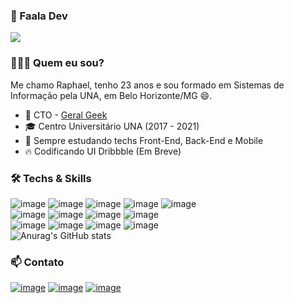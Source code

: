 ### 👋 Faala Dev 
![](https://komarev.com/ghpvc/?username=raphaeldcout)

### 👨🏻‍💻 Quem eu sou? 

Me chamo Raphael, tenho 23 anos e sou formado em Sistemas de Informação pela UNA, em Belo Horizonte/MG 😄. 

- 🔭 CTO - [Geral Geek](https://geralgeek.com.br/)
- 🎓 Centro Universitário UNA (2017 - 2021)
- 🌱 Sempre estudando techs Front-End, Back-End e Mobile
- 🔥 Codificando UI Dribbble (Em Breve)

### 🛠  Techs & Skills
![image](https://img.shields.io/badge/HTML5-E34F26?style=for-the-badge&logo=html5&logoColor=white)
![image](https://img.shields.io/badge/CSS3-1572B6?style=for-the-badge&logo=css3&logoColor=white)
![image](https://img.shields.io/badge/JavaScript-F7DF1E?style=for-the-badge&logo=javascript&logoColor=black)
![image](https://img.shields.io/badge/TypeScript-007ACC?style=for-the-badge&logo=typescript&logoColor=white)
![image](https://img.shields.io/badge/Laravel-FF2D20?style=for-the-badge&logo=laravel&logoColor=white)
<br />
![image](https://img.shields.io/badge/Flutter-02569B?style=for-the-badge&logo=flutter&logoColor=white)
![image](https://img.shields.io/badge/React_Native-20232A?style=for-the-badge&logo=react&logoColor=61DAFB)
![image](https://img.shields.io/badge/Vue.js-35495E?style=for-the-badge&logo=vue.js&logoColor=4FC08D)
![image](https://img.shields.io/badge/Tailwind_CSS-38B2AC?style=for-the-badge&logo=tailwind-css&logoColor=white)
<br />
![image](https://img.shields.io/badge/Bootstrap-563D7C?style=for-the-badge&logo=bootstrap&logoColor=white)
![image](https://img.shields.io/badge/styled--components-DB7093?style=for-the-badge&logo=styled-components&logoColor=white)
![image](https://img.shields.io/badge/Redux-593D88?style=for-the-badge&logo=redux&logoColor=white)
![image](https://img.shields.io/badge/MySQL-00000F?style=for-the-badge&logo=mysql&logoColor=white)
<br />
![Anurag's GitHub stats](https://github-readme-stats.vercel.app/api?username=raphaeldcout&show_icons=true&theme=dark)

### 📫 Contato
[![image](https://img.shields.io/badge/LinkedIn-0077B5?style=for-the-badge&logo=linkedin&logoColor=white)](https://www.linkedin.com/in/raphael-douglas-71375215a/)
[![image](https://img.shields.io/badge/Instagram-E4405F?style=for-the-badge&logo=instagram&logoColor=white)](https://www.instagram.com/raphaeldcout/)
[![image](https://img.shields.io/badge/Gmail-D14836?style=for-the-badge&logo=gmail&logoColor=white)](mailto:contato.raphaeldcout@gmail.com)

